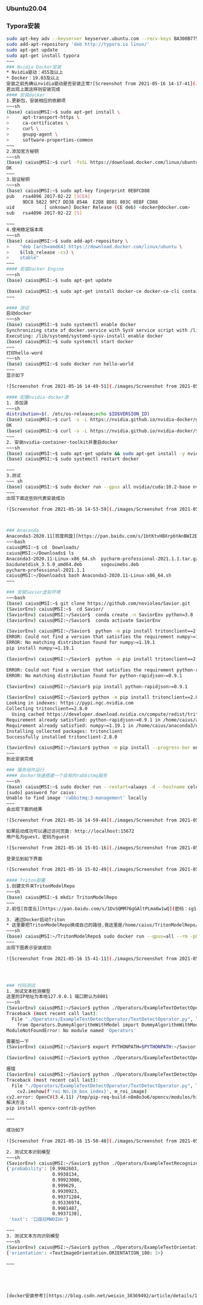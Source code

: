 ### Ubuntu20.04 

### Typora安装

~~~~sh
sudo apt-key adv --keyserver keyserver.ubuntu.com --recv-keys BA300B7755AFCFAE
sudo add-apt-repository 'deb http://typora.io linux/'
sudo apt-get update
sudo apt-get install typora
~~~
### Nvidia Docker安装
* Nvidia驱动：455及以上
* Docker：19.03及以上
安装之前先确认nvidia驱动是否安装正常![Screenshot from 2021-05-16 14-17-41](./images/Screenshot from 2021-05-16 14-17-41.png)
若出现上面这样则安装完成
#### 安装docker
1.更新包，安装相应的依赖项
~~~sh
(base) caius@MSI:~$ sudo apt-get install \
>     apt-transport-https \
>     ca-certificates \
>     curl \
>     gnupg-agent \
>     software-properties-common
~~~
2.添加官方秘钥
~~~sh
(base) caius@MSI:~$ curl -fsSL https://download.docker.com/linux/ubuntu/gpg | sudo apt-key add -
OK
~~~
3.验证秘钥
~~~sh
(base) caius@MSI:~$ sudo apt-key fingerprint 0EBFCD88
pub   rsa4096 2017-02-22 [SCEA]
      9DC8 5822 9FC7 DD38 854A  E2D8 8D81 803C 0EBF CD88
uid           [ unknown] Docker Release (CE deb) <docker@docker.com>
sub   rsa4096 2017-02-22 [S]

~~~
4.使用稳定版本库
~~~sh
(base) caius@MSI:~$ sudo add-apt-repository \
>    "deb [arch=amd64] https://download.docker.com/linux/ubuntu \
>    $(lsb_release -cs) \
>    stable"
~~~
#### 安装Docker Engine
~~~sh
(base) caius@MSI:~$ sudo apt-get update

(base) caius@MSI:~$ sudo apt-get install docker-ce docker-ce-cli containerd.i
~~~

#### 测试
启动docker
~~~sh
(base) caius@MSI:~$ sudo systemctl enable docker
Synchronizing state of docker.service with SysV service script with /lib/systemd/systemd-sysv-install.
Executing: /lib/systemd/systemd-sysv-install enable docker
(base) caius@MSI:~$ sudo systemctl start docker
~~~
打印hello-word
~~~sh
(base) caius@MSI:~$ sudo docker run hello-world
~~~
显示如下

![Screenshot from 2021-05-16 14-49-51](./images/Screenshot from 2021-05-16 14-49-51.png)

#### 配置nvidia-docker源
1. 添加源
~~~sh
distribution=$(. /etc/os-release;echo $ID$VERSION_ID)
(base) caius@MSI:~$ curl -s -L https://nvidia.github.io/nvidia-docker/gpgkey | sudo apt-key add -
OK
(base) caius@MSI:~$ curl -s -L https://nvidia.github.io/nvidia-docker/$distribution/nvidia-docker.list | sudo tee /etc/apt/sources.list.d/nvidia-docker.list
~~~
2. 安装nvidia-container-toolkit并重启docker
~~~sh
(base) caius@MSI:~$ sudo apt-get update && sudo apt-get install -y nvidia-container-toolkit
(base) caius@MSI:~$ sudo systemctl restart docker

~~~
3.测试
~~~ sh
(base) caius@MSI:~$ sudo docker run --gpus all nvidia/cuda:10.2-base nvidia-smi
~~~
出现下面这些则代表安装成功

![Screenshot from 2021-05-16 14-53-59](./images/Screenshot from 2021-05-16 14-53-59.png)



### Anaconda
Anaconda3-2020.11[百度网盘][https://pan.baidu.com/s/1btKtvHBXrpbYAnBWI2EU_w] 密码: wvk8
~~~bash
caius@MSI:~$ cd  Downloads/
caius@MSI:~/Downloads$ ls
Anaconda3-2020.11-Linux-x86_64.sh  pycharm-professional-2021.1.1.tar.gz
baidunetdisk_3.5.0_amd64.deb       sogouimebs.deb
pycharm-professional-2021.1.1
caius@MSI:~/Downloads$ bash Anaconda3-2020.11-Linux-x86_64.sh 
~~~

### 安装Savior虚拟环境
~~~bash
(base) caius@MSI:~$ git clone https://github.com/novioleo/Savior.git
(SaviorEnv) caius@MSI:~$  cd Savior/
(SaviorEnv) caius@MSI:~/Savior$  conda create -n SaviorEnv python=3.8
(SaviorEnv) caius@MSI:~/Savior$  conda activate SaviorEnv

(SaviorEnv) caius@MSI:~/Savior$  python -m pip install tritonclient==2.8.0 -i https://pypi.ngc.nvidia.com --trusted-host pypi.ngc.nvidia.com
ERROR: Could not find a version that satisfies the requirement numpy>=1.19.1 (from tritonclient)
ERROR: No matching distribution found for numpy>=1.19.1
pip install numpy>=1.19.1

(SaviorEnv) caius@MSI:~/Savior$  python -m pip install tritonclient==2.8.0 -i https://pypi.ngc.nvidia.com --trusted-host pypi.ngc.nvidia.com

ERROR: Could not find a version that satisfies the requirement python-rapidjson>=0.9.1 (from tritonclient)
ERROR: No matching distribution found for python-rapidjson>=0.9.1

(SaviorEnv) caius@MSI:~/Savior$ pip install python-rapidjson>=0.9.1

(SaviorEnv) caius@MSI:~/Savior$ python -m pip install tritonclient==2.8.0 -i https://pypi.ngc.nvidia.com --trusted-host pypi.ngc.nvidia.com
Looking in indexes: https://pypi.ngc.nvidia.com
Collecting tritonclient==2.8.0
  Using cached https://developer.download.nvidia.cn/compute/redist/tritonclient/tritonclient-2.8.0-py3-none-manylinux1_x86_64.whl (8.4 MB)
Requirement already satisfied: python-rapidjson>=0.9.1 in /home/caius/anaconda3/envs/SaviorEnv/lib/python3.8/site-packages (from tritonclient==2.8.0) (1.0)
Requirement already satisfied: numpy>=1.19.1 in /home/caius/anaconda3/envs/SaviorEnv/lib/python3.8/site-packages (from tritonclient==2.8.0) (1.20.3)
Installing collected packages: tritonclient
Successfully installed tritonclient-2.8.0

(SaviorEnv) caius@MSI:~/Savior$ python -m pip install --progress-bar on -r requirements.txt -i https://mirrors.aliyun.com/pypi/simple --trusted-host mirrors.aliyun.com
~~~
到此安装完成

### 服务组件运行
#### docker快速搭建一个自有的rabbitmq服务
~~~sh
(base) caius@MSI:~$ sudo docker run --restart=always -d --hostname celery-broker --name celery-broker -p5672:5672 -p15672:15672 -e RABBITMQ_DEFAULT_USER=guest -e RABBITMQ_DEFAULT_PASS=guest rabbitmq:3-management
[sudo] password for caius: 
Unable to find image 'rabbitmq:3-management' locally
~~~
会出现下面的结果

![Screenshot from 2021-05-16 14-59-44](./images/Screenshot from 2021-05-16 14-59-44.png)

如果启动成功可以通过访问页面: http://localhost:15672
用户名为guest，密码为guest

![Screenshot from 2021-05-16 15-01-16](./images/Screenshot from 2021-05-16 15-01-16.png)

登录见到如下界面

![Screenshot from 2021-05-16 15-02-49](./images/Screenshot from 2021-05-16 15-02-49.png)

#### Triton部署
1.创建文件夹TritonModelRepo
~~~sh
(base) caius@MSI:~$ mkdir TritonModelRepo
~~~
2.前往[百度云][https://pan.baidu.com/s/1DvSQMM76gGAltPLma6w1wQ](密码：sg11)，进入部署框架/triton目录下，下载DB_res18，CRNN_res34，TextOrientationClassification三个文件夹到TritonModelRepo中。

3. 通过Docker启动Triton
* 这里要把TritonModelRepo换成自己的路径,我这里是/home/caius/TritonModelRepo/
~~~sh
(base) caius@MSI:~/TritonModelRepo$ sudo docker run --gpus=all --rm -p8000:8000 -p8001:8001 -v/home/caius/TritonModelRepo:/models --shm-size=1g --ulimit memlock=-1 --ulimit stack=67108864 nvcr.io/nvidia/tritonserver:21.03-py3 tritonserver --model-repository=/models
~~~
出现下图表示安装成功

![Screenshot from 2021-05-16 15-41-11](./images/Screenshot from 2021-05-16 15-41-11.png)




### 代码测试
1. 测试文本检测模型
这里的IP地址为本地127.0.0.1 端口默认为8001
~~~sh
(SaviorEnv) caius@MSI:~/Savior$ python ./Operators/ExampleTextDetectOperator/TextDetectOperator.py -i ./TestImages/TextDetectImage.png -u 127.0.0.1 -p 8001
Traceback (most recent call last):
  File "./Operators/ExampleTextDetectOperator/TextDetectOperator.py", line 5, in <module>
    from Operators.DummyAlgorithmWithModel import DummyAlgorithmWithModel
ModuleNotFoundError: No module named 'Operators'

需要加一下
(SaviorEnv) caius@MSI:~/Savior$ export PYTHONPATH=$PYTHONPATH:~/Savior

(SaviorEnv) caius@MSI:~/Savior$ python ./Operators/ExampleTextDetectOperator/TextDetectOperator.py -i ./TestImages/TextDetectImage.png -u 127.0.0.1 -p 8001

报错
(SaviorEnv) caius@MSI:~/Savior$ python ./Operators/ExampleTextDetectOperator/TextDetectOperator.py -i ./TestImages/TextDetectImage.png -u 127.0.0.1 -p 8001
Traceback (most recent call last):
  File "./Operators/ExampleTextDetectOperator/TextDetectOperator.py", line 129, in <module>
    cv2.imshow(f'roi No.{m_box_index}', m_roi_image)
cv2.error: OpenCV(3.4.11) /tmp/pip-req-build-n8m8o3o6/opencv/modules/highgui/src/window.cpp:658: error: (-2:Unspecified error) The function is not implemented. Rebuild the library with Windows, GTK+ 2.x or Carbon support. If you are on Ubuntu or Debian, install libgtk2.0-dev and pkg-config, then re-run cmake or configure script in function 'cvShowImage'
解决方法：
pip install opencv-contrib-python

~~~

成功如下

![Screenshot from 2021-05-16 15-50-48](./images/Screenshot from 2021-05-16 15-50-48.png)

2. 测试文本识别模型
~~~sh
(SaviorEnv) caius@MSI:~/Savior$ python ./Operators/ExampleTextRecognizeOperator/TextRecognizeOperator.py -i ./TestImages/ExtractedTextImage.png -u 127.0.0.1 -p 8001
{'probability': [0.9982603,
                 0.9938134,
                 0.99923086,
                 0.999629,
                 0.9930923,
                 0.99371284,
                 0.95336974,
                 0.9981487,
                 0.9937138],
 'text': '口田日MWOIUn'}

~~~
3. 测试文本方向识别模型
~~~sh
(SaviorEnv) caius@MSI:~/Savior$ python ./Operators/ExampleTextOrientationClassificationOperator/TextOrientationClassificationOperator.py -i ./TestImages/ExtractedFlippedTextImage.png -u 127.0.0.1 -p 8001
{'orientation': <TextImageOrientation.ORIENTATION_180: 2>}

~~~





[docker安装参考][https://blog.csdn.net/weixin_38369492/article/details/105809571?utm_medium=distribute.pc_relevant.none-task-blog-baidujs_title-1&spm=1001.2101.3001.4242]